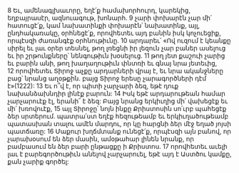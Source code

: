 8 Եւ, ամենագլխաւորը, եղէ՛ք համախորհուրդ, կարեկից, եղբայրասէր, ազնուագութ, խոնարհ. 9 չարի փոխարէն չար մի՛ հատուցէ՛ք, կամ նախատինքի փոխարէն՝ նախատինք, այլ, ընդհակառակը, օրհնեցէ՛ք, որովհետեւ այդ բանին իսկ կոչուեցիք, որպէսզի ժառանգէք օրհնութիւնը. 10 արդարեւ՝
«Ով ուզում է կեանքը սիրել եւ լաւ օրեր տեսնել,
թող լռեցնի իր լեզուն չար բաներ ասելուց
եւ իր շրթունքները՝ նենգութիւն խօսելուց.
11 թող յետ քաշուի չարից եւ բարին անի,
թող խաղաղութիւն փնտռի եւ գնայ նրա յետեւից,
12 որովհետեւ Տիրոջ աչքը արդարների վրայ է,
եւ նրա ականջները բաց՝ նրանց աղօթքին.
բայց Տիրոջ երեսը չարագործների դէմ է»(1222):
13 Եւ ո՞վ է, որ պիտի չարչարի ձեզ, եթէ դուք նախանձախնդիր լինէք բարուն: 14 Իսկ եթէ արդարութեան համար չարչարուէք էլ, երանի՜ է ձեզ: Բայց նրանց երկիւղից մի՛ վախեցէք եւ մի՛ խռովուէք, 15 այլ Տիրոջը՝ նոյն ինքը Քրիստոսին սո՛ւրբ պահեցէք ձեր սրտերում. պատրա՛ստ եղէք հեզութեամբ եւ երկիւղածութեամբ պատասխան տալու ամէն մարդու, որ կը հարցնի ձեր մէջ եղած յոյսի պատճառը: 16 Մաքուր խղճմտանք ունեցէ՛ք, որպէսզի այն բանով, որ չարախօսում են ձեր մասին, ամօթահար լինեն նրանք, որ բամբասում են ձեր բարի ընթացքը ի Քրիստոս. 17 որովհետեւ աւելի լաւ է բարեգործութիւն անելով չարչարուել, եթէ այդ է Աստծու կամքը, քան չարիք գործել:
